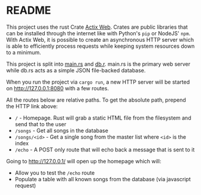 # README

This project uses the rust Crate [Actix Web](https://actix.rs/). Crates are public libraries that can be installed through the internet like with Python's `pip` or NodeJS' `npm`. With Actix Web, it is possible to create an asynchronous HTTP server which is able to efficiently process requests while keeping system resources down to a minimum.

This project is split into [main.rs](src/main.rs) and [db.r](src/db.rs). main.rs is the primary web server while db.rs acts as a simple JSON file-backed database.

When you run the project via `cargo run`, a new HTTP server will be started on <http://127.0.0.1:8080> with a few routes.

All the routes below are relative paths. To get the absolute path, prepend the HTTP link above:

- `/` - Homepage. Rust will grab a static HTML file from the filesystem and send that to the user
- `/songs` - Get all songs in the database
- `/songs/<id>` - Get a single song from the master list where `<id>` is the index
- `/echo` - A POST only route that will echo back a message that is sent to it

Going to <http://127.0.0.1/> will open up the homepage which will:

- Allow you to test the `/echo` route
- Populate a table with all known songs from the database (via javascript request)